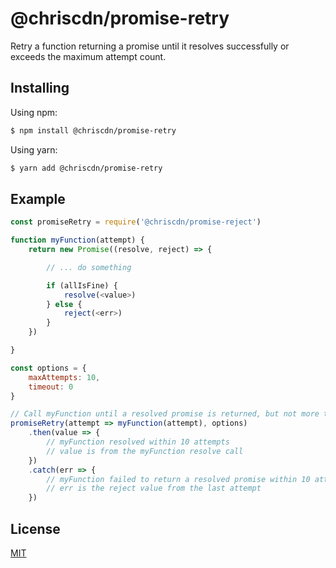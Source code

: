 # @chriscdn/promise-retry

Retry a function returning a promise until it resolves successfully or exceeds the maximum attempt count.

## Installing

Using npm:

```bash
$ npm install @chriscdn/promise-retry
```

Using yarn:

```bash
$ yarn add @chriscdn/promise-retry
```

## Example

```js
const promiseRetry = require('@chriscdn/promise-reject')

function myFunction(attempt) {
	return new Promise((resolve, reject) => {

		// ... do something

		if (allIsFine) {
			resolve(<value>)
		} else {
			reject(<err>)
		}
	})

}

const options = {
	maxAttempts: 10,
	timeout: 0
}

// Call myFunction until a resolved promise is returned, but not more than 10 times (default is 10)
promiseRetry(attempt => myFunction(attempt), options)
	.then(value => {
		// myFunction resolved within 10 attempts
		// value is from the myFunction resolve call
	})
	.catch(err => {
		// myFunction failed to return a resolved promise within 10 attempts
		// err is the reject value from the last attempt
	})
```

## License

[MIT](LICENSE)